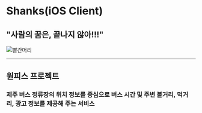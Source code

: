 # Shanks(iOS Client)

## "사람의 꿈은, 끝나지 않아!!!"

![빨간머리](http://1.bp.blogspot.com/-yJKsT-ELiMU/TWFA9rAzmeI/AAAAAAAAFQQ/juLZhLaGslw/s1600/Shanks.jpg "샹크스")

***

## 원피스 프로젝트

### 제주 버스 정류장의 위치 정보를 중심으로 버스 시간 및 주변 볼거리, 먹거리, 광고 정보를 제공해 주는 서비스

